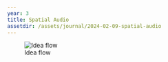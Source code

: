 ```yaml
---
year: 3
title: Spatial Audio
assetdir: /assets/journal/2024-02-09-spatial-audio
---
```



<figure class="figure col-12">
    <img src="{{ page.assetdir }}/flow.jpg" class="figure-img img-fluid" alt="Idea flow">
    <figcaption class="figure-caption">Idea flow</figcaption>
</figure>

